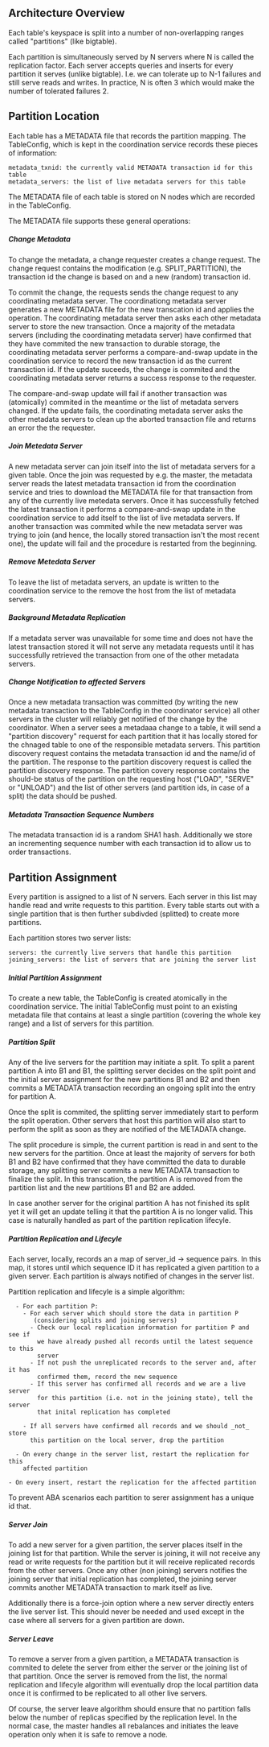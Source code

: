 
## Architecture Overview

Each table's keyspace is split into a number of non-overlapping ranges called
"partitions" (like bigtable). 

Each partition is simultaneously served by N servers where N is called the
replication factor. Each server accepts queries and inserts for every partition
it serves (unlike bigtable). I.e. we can tolerate up to N-1 failures and still
serve reads and writes. In practice, N is often 3 which would make the number of
tolerated failures 2.


## Partition Location

Each table has a METADATA file that records the partition mapping. The TableConfig,
which is kept in the coordination service records these pieces of information:

    metadata_txnid: the currently valid METADATA transaction id for this table
    metadata_servers: the list of live metadata servers for this table

The METADATA file of each table is stored on N nodes which are recorded in the
TableConfig.

The METADATA file supports these general operations:


##### Change Metadata

To change the metadata, a change requester creates a change request. The change
request contains the modification (e.g. SPLIT_PARTITION), the transaction id
the change is based on and a new (random) transaction id.

To commit the change, the requests sends the change request to any coordinating
metadata server. The coordinationg metadata server generates a new METADATA file
for the new transcation id and applies the operation. The coordinating metadata
server then asks each other metadata server to store the new transaction.
Once a majority of the metadata servers (including the coordinating metadata
server) have confirmed that they have commited the new transaction to durable
storage, the coordinating metadata server performs a compare-and-swap update in
the coordination service to record the new transaction id as the current
transaction id. If the update suceeds, the change is commited and the coordinating
metadata server returns a success response to the requester.

The compare-and-swap update will fail if another transaction was (atomically)
commited in the meantime or the list of metadata servers changed. If the update
fails, the coordinating metadata server asks the other metadata servers to clean
up the aborted transaction file and returns an error the the requester.

##### Join Metedata Server

A new metadata server can join itself into the list of metadata servers for a given
table. Once the join was requested by e.g. the master, the metadata server reads
the latest metadata transaction id from the coordination service and tries to
download the METADATA file for that transaction from any of the currently live
metedata servers. Once it has successfully fetched the latest transaction it
performs a compare-and-swap update in the coordination service to add itself
to the list of live metadata servers. If another transaction was commited while
the new metadata server was trying to join (and hence, the locally stored
transaction isn't the most recent one), the update will fail and the procedure
is restarted from the beginning.


##### Remove Metedata Server

To leave the list of metadata servers, an update is written to the coordination
service to the remove the host from the list of metadata servers.


##### Background Metadata Replication

If a metadata server was unavailable for some time and does not have the
latest transaction stored it will not serve any metadata requests until it has
successfully retrieved the transaction from one of the other metadata servers.

##### Change Notification to affected Servers

Once a new metadata transaction was committed (by writing the new metadata
transaction to the TableConfig in the coordinator service) all other servers in
the cluster will reliably get notified of the change by the coordinator. When a
server sees a metadaaa change to a table, it will send a "partition discovery"
requerst for each partition that it has locally stored for the chnaged table to
one of the responsible metadata servers. This partition discovery request
contains the metadata transaction id and the name/id of the partition. The
response to the partition discovery request is called the partition discovery
response. The partition covery response contains the should-be status of the
partition on the requesting host ("LOAD", "SERVE" or "UNLOAD") and the list
of other servers (and partition ids, in case of a split) the data should be
pushed.

##### Metadata Transaction Sequence Numbers

The metadata transaction id is a random SHA1 hash. Additionally we store an
incrementing sequence number with each transaction id to allow us to order
transactions.


## Partition Assignment

Every partition is assigned to a list of N servers. Each server in this list
may handle read and write requests to this partition. Every table starts out
with a single partition that is then further subdivded (splitted) to create
more partitions.

Each partition stores two server lists:

    servers: the currently live servers that handle this partition
    joining_servers: the list of servers that are joining the server list

##### Initial Partition Assignment

To create a new table, the TableConfig is created atomically in the coordination
service. The initial TableConfig must point to an existing metadata file that
contains at least a single partition (covering the whole key range) and a list
of servers for this partition.

##### Partition Split

Any of the live servers for the partition may initiate a split. To split a
parent partition A into B1 and B1, the splitting server decides on the split
point and the initial server assignment for the new partitions B1 and B2 and then
commits a METADATA transaction recording an ongoing split into the entry for
partition A.

Once the split is commited, the splitting server immediately start to perform
the split operation. Other servers that host this partition will also start
to perform the split as soon as they are notified of the METADATA change.

The split procedure is simple, the current partition is read in and sent to
the new servers for the partition. Once at least the majority of servers for
both B1 and B2 have confirmed that they have committed the data to durable storage,
any splitting server commits a new METADATA transaction to finalize the split.
In this transcation, the partition A is removed from the partition list and
the new partitions B1 and B2 are added.

In case another server for the original partition A has not finished its split
yet it will get an update telling it that the partition A is no longer valid.
This case is naturally handled as part of the partition replication lifecyle.

##### Partition Replication and Lifecyle

Each server, locally, records an a map of server_id -> sequence pairs. In this
map, it stores until which sequence ID it has replicated a given partition to a
given server. Each partition is always notified of changes in the server list.

Partition replication and lifecyle is a simple algorithm:

      - For each partition P:
        - For each server which should store the data in partition P
           (considering splits and joining servers)
          - Check our local replication information for partition P and see if
            we have already pushed all records until the latest sequence to this
            server
          - If not push the unreplicated records to the server and, after it has
            confirmed them, record the new sequence
          - If this server has confirmed all records and we are a live server
            for this partition (i.e. not in the joining state), tell the server
            that inital replication has completed

        - If all servers have confirmed all records and we should _not_ store
          this partition on the local server, drop the partition

      - On every change in the server list, restart the replication for this
        affected partition

    - On every insert, restart the replication for the affected partition

To prevent ABA scenarios each partition to serer assignment has a unique id
that.

##### Server Join

To add a new server for a given partition, the server places itself in the joining
list for that partition. While the server is joining, it will not receive any read
or write requests for the partition but it will receive replicated records
from the other servers. Once any other (non joining) servers notifies the joining
server that initial replication has completed, the joining server commits another
METADATA transaction to mark itself as live.

Additionally there is a force-join option where a new server directly enters
the live server list. This should never be needed and used except in the case
where all servers for a given partition are down.


##### Server Leave

To remove a server from a given partition, a METADATA transaction is commited
to delete the server from either the server or the joining list of that partition.
Once the server is removed from the list, the normal replication and lifecyle
algorithm will eventually drop the local partition data once it is confirmed to
be replicated to all other live servers.

Of course, the server leave algorithm should ensure that no partition falls
below the number of replicas specified by the replication level. In the normal
case, the master handles all rebalances and initiates the leave operation only
when it is safe to remove a node.




